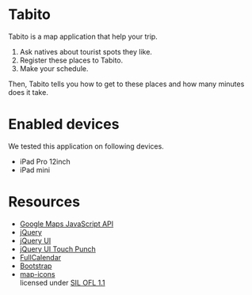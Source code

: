 # Tabito

Tabito is a map application that help your trip.

1. Ask natives about tourist spots they like.
2. Register these places to Tabito.
3. Make your schedule.

Then, Tabito tells you how to get to these places and how many minutes does it take.

# Enabled devices

We tested this application on following devices.

- iPad Pro 12inch
- iPad mini

# Resources
- [Google Maps JavaScript API](https://developers.google.com/maps/documentation/javascript/)
- [jQuery](https://jquery.com/)
- [jQuery UI](https://jqueryui.com/)
- [jQuery UI Touch Punch](http://touchpunch.furf.com/)
- [FullCalendar](http://fullcalendar.io/)
- [Bootstrap](http://getbootstrap.com/)
- [map-icons](http://map-icons.com/)  
  licensed under [SIL OFL 1.1](http://scripts.sil.org/OFL)
